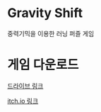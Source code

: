 # Gravity Shift
중력기믹을 이용한 러닝 퍼즐 게임

# 게임 다운로드
[드라이브 링크](https://drive.google.com/drive/folders/1lR8r_KZymIpdiAPgk449641Bb4Fg627G?usp=sharing)

[itch.io 링크](https://oriatbfkjw.itch.io/gravityshift)

